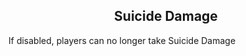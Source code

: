 <h2 style="text-align:center;"> Suicide Damage </h2>

If disabled, players can no longer take Suicide Damage
